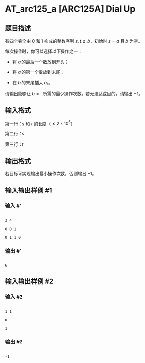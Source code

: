 # AT_arc125_a [ARC125A] Dial Up

## 题目描述

有四个完全由 $0$ 和 $1$ 构成的整数序列 $s,t,a,b$，初始时 $s=a$ 且 $b$ 为空。

每次操作时，你可以选择以下操作之一：

- 将 $a$ 的最后一个数放到开头；
- 将 $a$ 的第一个数放到末尾；
- 在 $b$ 的末尾插入 $a_1$。

请输出能够让 $b=t$ 所需的最少操作次数。若无法达成目的，请输出 $-1$。

## 输入格式

第一行：$s$ 和 $t$ 的长度（$\le 2 \times 10^5$）

第二行：$s$

第三行：$t$

## 输出格式

若目标可实现输出最小操作次数，否则输出 $-1$。

## 输入输出样例 #1

### 输入 #1

```
3 4
0 0 1
0 1 1 0
```

### 输出 #1

```
6
```

## 输入输出样例 #2

### 输入 #2

```
1 1
0
1
```

### 输出 #2

```
-1
```